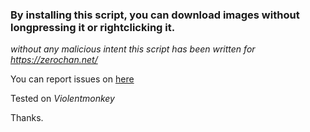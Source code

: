 ### **By installing this script, you can download images without longpressing it or rightclicking it.**


*without any malicious intent this script has been written for https://zerochan.net/*

You can report issues on [here](https://github.com/kyoyacchi/zerochan-downloader/issues)

Tested on *Violentmonkey*

Thanks.
